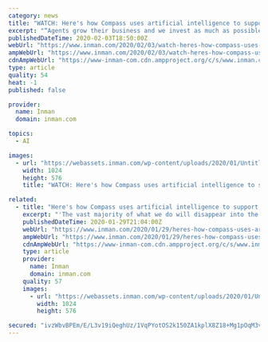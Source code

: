 ```yaml
---
category: news
title: "WATCH: Here's how Compass uses artificial intelligence to support its agents"
excerpt: "“Agents grow their business and we invest as much as possible in agents growing their business with technology.” Among the key areas Compass has focused is artificial intelligence (AI), Sirosh, the former CTO of AI at Microsoft and the CTO of consumer at Amazon, told Clelia Peters, the president of Warburg Realty and Inman’s editor-at ..."
publishedDateTime: 2020-02-03T18:50:00Z
webUrl: "https://www.inman.com/2020/02/03/watch-heres-how-compass-uses-artificial-intelligence-to-support-its-agents/"
ampWebUrl: "https://www.inman.com/2020/02/03/watch-heres-how-compass-uses-artificial-intelligence-to-support-its-agents/amp/"
cdnAmpWebUrl: "https://www-inman-com.cdn.ampproject.org/c/s/www.inman.com/2020/02/03/watch-heres-how-compass-uses-artificial-intelligence-to-support-its-agents/amp/"
type: article
quality: 54
heat: -1
published: false

provider:
  name: Inman
  domain: inman.com

topics:
  - AI

images:
  - url: "https://webassets.inman.com/wp-content/uploads/2020/01/Untitled-design-2020-01-29T152931.600-1024x576.jpg"
    width: 1024
    height: 576
    title: "WATCH: Here's how Compass uses artificial intelligence to support its agents"

related:
  - title: "Here's how Compass uses artificial intelligence to support its agents"
    excerpt: "'The vast majority of what we do will disappear into the regular tools agents use every day,' Compass CTO Joseph Sirosh said on stage at ICNY “The vast majority of what we do will disappear into the regular tools agents use every day,"
    publishedDateTime: 2020-01-29T21:04:00Z
    webUrl: "https://www.inman.com/2020/01/29/heres-how-compass-uses-artificial-intelligence-to-support-its-agents/"
    ampWebUrl: "https://www.inman.com/2020/01/29/heres-how-compass-uses-artificial-intelligence-to-support-its-agents/amp/"
    cdnAmpWebUrl: "https://www-inman-com.cdn.ampproject.org/c/s/www.inman.com/2020/01/29/heres-how-compass-uses-artificial-intelligence-to-support-its-agents/amp/"
    type: article
    provider:
      name: Inman
      domain: inman.com
    quality: 57
    images:
      - url: "https://webassets.inman.com/wp-content/uploads/2020/01/Untitled-design-2020-01-29T152931.600-1024x576.jpg"
        width: 1024
        height: 576

secured: "ivzWbvBPEm/E/L3v19iQeghUz/1VqPYotOS2k150ZA1kplX8Z18+Mg1pOqM3vpaN7LicDolgVcyk1FldPQSXFhlSSVAvy/5X+qlrDPsbCXTCHNiEAcxmjR6aB1RyOmcoJ9pMVZK7HJp8I+YHrYikRUF8xoXMyUMHDW2Xv97kxYWzaD/SoZtJYEVQm8VnoXaZEISaCFFfTym5TMBOZ3+XrNZ+J+0/EQ2ew/dsfHzg0CduYw3sbTgh5gv5Xc83uR0NYR3iVXehB9YfzhoX6AMyKK2T+yMCsSJQwAqOKMFA6Z61pAEh7rc1nkI8y1ztQGiZ;8u+gLkSm4PF8vsENFP6F1g=="
---
```



